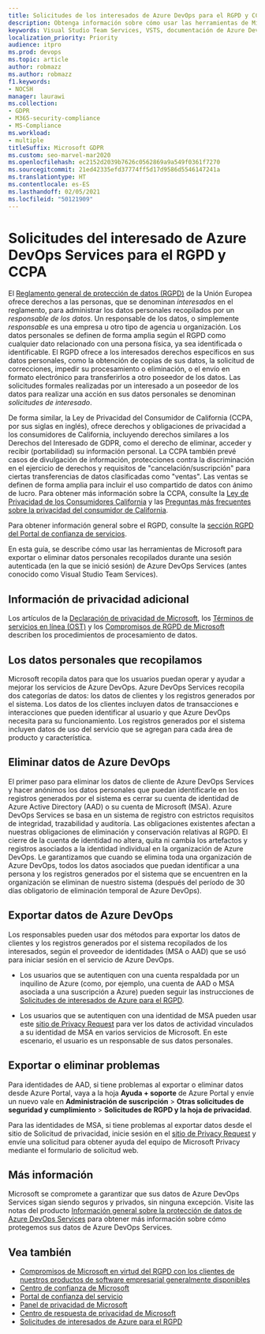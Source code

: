 ```yaml
---
title: Solicitudes de los interesados de Azure DevOps para el RGPD y CCPA
description: Obtenga información sobre cómo usar las herramientas de Microsoft para exportar o eliminar datos personales recopilados durante una sesión autenticada de Azure DevOps Services.
keywords: Visual Studio Team Services, VSTS, documentación de Azure DevOps, privacidad, RGPD, CCPA
localization_priority: Priority
audience: itpro
ms.prod: devops
ms.topic: article
author: robmazz
ms.author: robmazz
f1.keywords:
- NOCSH
manager: laurawi
ms.collection:
- GDPR
- M365-security-compliance
- MS-Compliance
ms.workload:
- multiple
titleSuffix: Microsoft GDPR
ms.custom: seo-marvel-mar2020
ms.openlocfilehash: ec2152d2039b7626c0562869a9a549f0361f7270
ms.sourcegitcommit: 21ed42335efd37774ff5d17d9586d5546147241a
ms.translationtype: HT
ms.contentlocale: es-ES
ms.lasthandoff: 02/05/2021
ms.locfileid: "50121909"
---
```

# <a name="azure-devops-services-data-subject-requests-for-the-gdpr-and-ccpa"></a>Solicitudes del interesado de Azure DevOps Services para el RGPD y CCPA

El [Reglamento general de protección de datos (RGPD)](https://ec.europa.eu/justice/data-protection/reform/index_en.htm) de la Unión Europea ofrece derechos a las personas, que se denominan *interesados* en el reglamento, para administrar los datos personales recopilados por un *responsable de los datos*. Un responsable de los datos, o simplemente *responsable* es una empresa u otro tipo de agencia u organización. Los datos personales se definen de forma amplia según el RGPD como cualquier dato relacionado con una persona física, ya sea identificada o identificable. El RGPD ofrece a los interesados derechos específicos en sus datos personales, como la obtención de copias de sus datos, la solicitud de correcciones, impedir su procesamiento o eliminación, o el envío en formato electrónico para transferirlos a otro poseedor de los datos. Las solicitudes formales realizadas por un interesado a un poseedor de los datos para realizar una acción en sus datos personales se denominan *solicitudes de interesado*.

De forma similar, la Ley de Privacidad del Consumidor de California (CCPA, por sus siglas en inglés), ofrece derechos y obligaciones de privacidad a los consumidores de California, incluyendo derechos similares a los Derechos del Interesado de GDPR, como el derecho de eliminar, acceder y recibir (portabilidad) su información personal.  La CCPA también prevé casos de divulgación de información, protecciones contra la discriminación en el ejercicio de derechos y requisitos de "cancelación/suscripción" para ciertas transferencias de datos clasificadas como "ventas". Las ventas se definen de forma amplia para incluir el uso compartido de datos con ánimo de lucro. Para obtener más información sobre la CCPA, consulte la [Ley de Privacidad de los Consumidores California](offering-ccpa.md) y las [Preguntas más frecuentes sobre la privacidad del consumidor de California](ccpa-faq.md).

Para obtener información general sobre el RGPD, consulte la [sección RGPD del Portal de confianza de servicios](https://servicetrust.microsoft.com/ViewPage/GDPRGetStarted).

En esta guía, se describe cómo usar las herramientas de Microsoft para exportar o eliminar datos personales recopilados durante una sesión autenticada (en la que se inició sesión) de Azure DevOps Services (antes conocido como Visual Studio Team Services).

## <a name="additional-privacy-information"></a>Información de privacidad adicional

Los artículos de la [Declaración de privacidad de Microsoft](https://privacy.microsoft.com/privacystatement), los [Términos de servicios en línea (OST)](https://www.microsoft.com/licensing/product-licensing/products.aspx) y los [Compromisos de RGPD de Microsoft](/legal/gdpr) describen los procedimientos de procesamiento de datos.

## <a name="personal-data-we-collect"></a>Los datos personales que recopilamos

Microsoft recopila datos para que los usuarios puedan operar y ayudar a mejorar los servicios de Azure DevOps. Azure DevOps Services recopila dos categorías de datos: los datos de clientes y los registros generados por el sistema. Los datos de los clientes incluyen datos de transacciones e interacciones que pueden identificar al usuario y que Azure DevOps necesita para su funcionamiento. Los registros generados por el sistema incluyen datos de uso del servicio que se agregan para cada área de producto y característica.

## <a name="delete-azure-devops-data"></a>Eliminar datos de Azure DevOps

El primer paso para eliminar los datos de cliente de Azure DevOps Services y hacer anónimos los datos personales que puedan identificarle en los registros generados por el sistema es cerrar su cuenta de identidad de Azure Active Directory (AAD) o su cuenta de Microsoft (MSA). Azure DevOps Services se basa en un sistema de registro con estrictos requisitos de integridad, trazabilidad y auditoría. Las obligaciones existentes afectan a nuestras obligaciones de eliminación y conservación relativas al RGPD. El cierre de la cuenta de identidad no altera, quita ni cambia los artefactos y registros asociados a la identidad individual en la organización de Azure DevOps. Le garantizamos que cuando se elimina toda una organización de Azure DevOps, todos los datos asociados que puedan identificar a una persona y los registros generados por el sistema que se encuentren en la organización se eliminan de nuestro sistema (después del período de 30 días obligatorio de eliminación temporal de Azure DevOps).

## <a name="export-azure-devops-data"></a>Exportar datos de Azure DevOps

Los responsables pueden usar dos métodos para exportar los datos de clientes y los registros generados por el sistema recopilados de los interesados, según el proveedor de identidades (MSA o AAD) que se usó para iniciar sesión en el servicio de Azure DevOps.

- Los usuarios que se autentiquen con una cuenta respaldada por un inquilino de Azure (como, por ejemplo, una cuenta de AAD o MSA asociada a una suscripción a Azure) pueden seguir las instrucciones de [Solicitudes de interesados de Azure para el RGPD](gdpr-dsr-azure.md).

- Los usuarios que se autentiquen con una identidad de MSA pueden usar este [sitio de Privacy Request](https://www.microsoft.com/concern/privacyrequest-msa) para ver los datos de actividad vinculados a su identidad de MSA en varios servicios de Microsoft. En este escenario, el usuario es un responsable de sus datos personales.

## <a name="export-or-delete-issues"></a>Exportar o eliminar problemas

Para identidades de AAD, si tiene problemas al exportar o eliminar datos desde Azure Portal, vaya a la hoja **Ayuda + soporte** de Azure Portal y envíe un nuevo vale en **Administración de suscripción** > **Otras solicitudes de seguridad y cumplimiento** > **Solicitudes de RGPD y la hoja de privacidad**.

Para las identidades de MSA, si tiene problemas al exportar datos desde el sitio de Solicitud de privacidad, inicie sesión en el [sitio de Privacy Request](https://www.microsoft.com/concern/privacyrequest-msa) y envíe una solicitud para obtener ayuda del equipo de Microsoft Privacy mediante el formulario de solicitud web.

## <a name="learn-more"></a>Más información

Microsoft se compromete a garantizar que sus datos de Azure DevOps Services sigan siendo seguros y privados, sin ninguna excepción. Visite las notas del producto [Información general sobre la protección de datos de Azure DevOps Services](/vsts/articles/team-services-security-whitepaper) para obtener más información sobre cómo protegemos sus datos de Azure DevOps Services.

## <a name="see-also"></a>Vea también

- [Compromisos de Microsoft en virtud del RGPD con los clientes de nuestros productos de software empresarial generalmente disponibles](/legal/gdpr)
- [Centro de confianza de Microsoft](https://www.microsoft.com/trust-center/privacy/gdpr-overview)
- [Portal de confianza del servicio](https://servicetrust.microsoft.com/ViewPage/GDPRGetStarted)
- [Panel de privacidad de Microsoft](https://account.microsoft.com/privacy)
- [Centro de respuesta de privacidad de Microsoft](https://aka.ms/userprivacysite)
- [Solicitudes de interesados de Azure para el RGPD](gdpr-dsr-azure.md)
